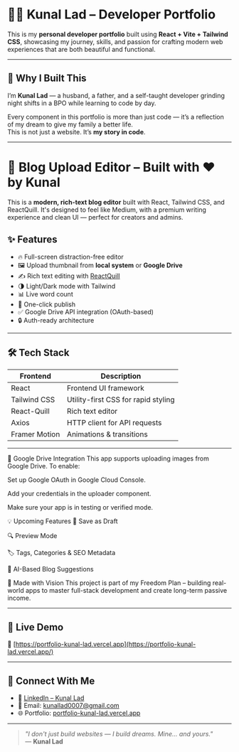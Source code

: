 # 🧑‍💻 Kunal Lad – Developer Portfolio

This is my **personal developer portfolio** built using **React + Vite + Tailwind CSS**, showcasing my journey, skills, and passion for crafting modern web experiences that are both beautiful and functional.

---

## 🌟 Why I Built This

I’m **Kunal Lad** — a husband, a father, and a self-taught developer grinding night shifts in a BPO while learning to code by day.

Every component in this portfolio is more than just code — it’s a reflection of my dream to give my family a better life.  
This is not just a website. It’s **my story in code**.

---

# 📝 Blog Upload Editor – Built with ❤️ by Kunal

This is a **modern, rich-text blog editor** built with React, Tailwind CSS, and ReactQuill. It's designed to feel like Medium, with a premium writing experience and clean UI — perfect for creators and admins.

## ✨ Features

- 🔥 Full-screen distraction-free editor
- 🖼️ Upload thumbnail from **local system** or **Google Drive**
- ✍️ Rich text editing with [ReactQuill](https://github.com/zenoamaro/react-quill)
- 🌗 Light/Dark mode with Tailwind
- 📊 Live word count
- 🚀 One-click publish
- ✅ Google Drive API integration (OAuth-based)
- 🔒 Auth-ready architecture

---

## 🛠️ Tech Stack

| Frontend | Description                |
|----------|----------------------------|
| React    | Frontend UI framework       |
| Tailwind CSS | Utility-first CSS for rapid styling |
| React-Quill | Rich text editor         |
| Axios    | HTTP client for API requests |
| Framer Motion | Animations & transitions |

---

🔐 Google Drive Integration
This app supports uploading images from Google Drive. To enable:

Set up Google OAuth in Google Cloud Console.

Add your credentials in the uploader component.

Make sure your app is in testing or verified mode.

💡 Upcoming Features
💾 Save as Draft

🔍 Preview Mode

🏷️ Tags, Categories & SEO Metadata

🧠 AI-Based Blog Suggestions

🙌 Made with Vision
This project is part of my Freedom Plan – building real-world apps to master full-stack development and create long-term passive income.

---

## 🚀 Live Demo

🔗 [https://portfolio-kunal-lad.vercel.app](https://portfolio-kunal-lad.vercel.app/)

---

## 🤝 Connect With Me

- 🔗 [LinkedIn – Kunal Lad](https://linkedin.com/in/kunallad0007)
- 📧 Email: [kunallad0007@gmail.com](mailto:kunallad0007@gmail.com)
- 🌐 Portfolio: [portfolio-kunal-lad.vercel.app](https://portfolio-kunal-lad.vercel.app/)

---

> _"I don't just build websites — I build dreams. Mine... and yours."_  
> — **Kunal Lad**
